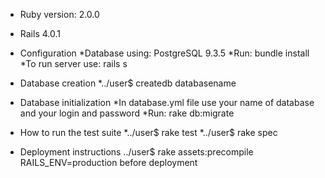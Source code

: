 * Ruby version: 2.0.0
* Rails 4.0.1

* Configuration
	*Database using: PostgreSQL 9.3.5
	*Run: bundle install
	*To run server use: rails s

* Database creation
	*../user$ createdb databasename
	

* Database initialization
	*In database.yml file use your name of database and your login and password
	*Run: rake db:migrate
	
	
* How to run the test suite
	*../user$ rake test
	*../user$ rake spec

* Deployment instructions
	../user$ rake assets:precompile RAILS_ENV=production		 before deployment


